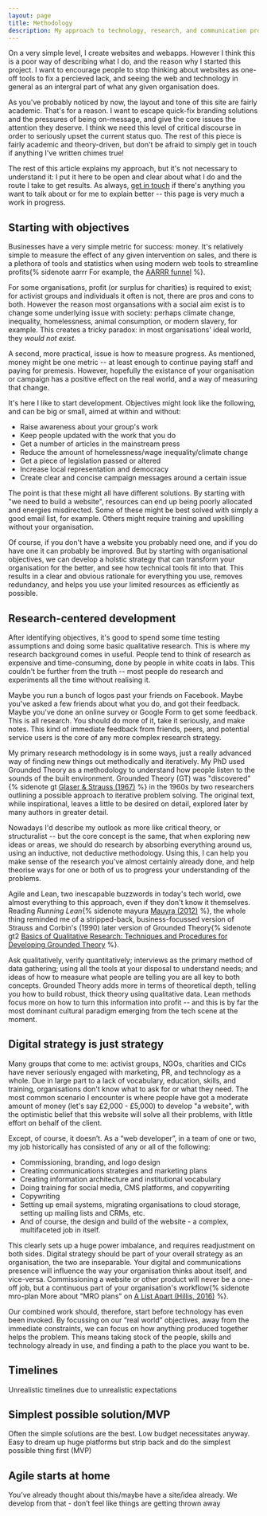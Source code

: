```yaml
---
layout: page
title: Methodology
description: My approach to technology, research, and communication projects
---
```


On a very simple level, I create websites and webapps. However I think this is a poor way of describing what I do, and the reason why I started this project. I want to encourage people to stop thinking about websites as one-off tools to fix a percieved lack, and seeing the web and technology in general as an intergral part of what any given organisation does.

As you've probably noticed by now, the layout and tone of this site are fairly academic. That's for a reason. I want to escape quick-fix branding solutions and the pressures of being on-message, and give the core issues the attention they deserve. I think we need this level of critical discourse in order to seriously upset the current status quo. The rest of this piece is fairly academic and theory-driven, but don't be afraid to simply get in touch if anything I've written chimes true!

The rest of this article explains my approach, but it's not necessary to understand it: I put it here to be open and clear about what I do and the route I take to get results. As always, [get in touch](/contact) if there's anything you want to talk about or for me to explain better -- this page is very much a work in progress.

## Starting with objectives

Businesses have a very simple metric for success: money. It's relatively simple to measure the effect of any given intervention on sales, and there is a plethora of tools and statistics when using modern web tools to streamline profits{% sidenote aarrr For example, the [AARRR funnel](http://startitup.co/guides/374/aarrr-startup-metrics) %}.

For some organisations, profit (or surplus for charities) is required to exist; for activist groups and individuals it often is not, there are pros and cons to both. However the reason most organsations with a social aim exist is to change some underlying issue with society: perhaps climate change, inequality, homelessness, animal consumption, or modern slavery, for example. This creates a tricky paradox: in most organisations' ideal world, they _would not exist_.

A second, more practical, issue is how to measure progress. As mentioned, money might be one metric -- at least enough to continue paying staff and paying for premesis. However, hopefully the existance of your organisation or campaign has a positive effect on the real world, and a way of measuring that change.

It's here I like to start development. Objectives might look like the following, and can be big or small, aimed at within and without:

 * Raise awareness about your group's work
 * Keep people updated with the work that you do
 * Get a number of articles in the mainstream press
 * Reduce the amount of homelessness/wage inequality/climate change
 * Get a piece of legislation passed or altered
 * Increase local representation and democracy
 * Create clear and concise campaign messages around a certain issue

The point is that these might all have different solutions. By starting with "we need to build a website", resources can end up being poorly allocated and energies misdirected. Some of these might be best solved with simply a good email list, for example. Others might require training and upskilling without your organisation.

Of course, if you don't have a website you probably need one, and if you do have one it can probably be improved. But by starting with organisational objectives, we can develop a holstic strategy that can transform your organisation for the better, and see how technical tools fit into that. This results in a clear and obvious rationale for everything you use, removes redundancy, and helps you use your limited resources as efficiently as possible.

## Research-centered development

After identifying objectives, it's good to spend some time testing assumptions and doing some basic qualitative research. This is where my research background comes in useful. People tend to think of research as expensive and time-consuming, done by people in white coats in labs. This couldn't be further from the truth -- most people do research and experiments all the time without realising it.

Maybe you run a bunch of logos past your friends on Facebook. Maybe you've asked a few friends about what you do, and got their feedback. Maybe you've done an online survey or Google Form to get some feedback. This is all research. You should do more of it, take it seriously, and make notes. This kind of immediate feedback from friends, peers, and potential service users is the core of any more complex research strategy.

My primary research methodology is in some ways, just a really advanced way of finding new things out methodically and iteratively. My PhD used Grounded Theory as a methodology to understand how people listen to the sounds of the built environment. Grounded Theory (GT) was "discovered"{% sidenote gt [Glaser &amp; Strauss (1967)](https://en.wikipedia.org/wiki/The_Discovery_of_Grounded_Theory) %} in the 1960s by two researchers outlining a possible approach to iterative problem solving. The original text, while inspirational, leaves a little to be desired on detail, explored later by many authors in greater detail.

Nowadays I'd describe my outlook as more like critical theory, or structuralist -- but the core concept is the same, that when exploring new ideas or areas, we should do research by absorbing everything around us, using an inductive, not deductive methodology. Using this, I can help you make sense of the research you've almost certainly already done, and help theorise ways for one or both of us to progress your understanding of the problems.

Agile and Lean, two inescapable buzzwords in today's tech world, owe almost everything to this approach, even if they don't know it themselves. Reading _Running Lean_{% sidenote mayura [Mauyra (2012)](https://www.amazon.co.uk/Running-Lean-Iterate-Works-OReilly/dp/1449305172) %}, the whole thing reminded me of a stripped-back, business-focussed version of Strauss and Corbin's (1990) later version of Grounded Theory{% sidenote gt2 [Basics of Qualitative Research: Techniques and Procedures for Developing Grounded Theory](https://www.amazon.co.uk/Basics-Qualitative-Research-Techniques-Procedures/dp/1412997461/ref=dp_ob_title_bk) %}.

Ask qualitatively, verify quantitatively; interviews as the primary method of data gathering; using all the tools at your disposal to understand needs; and ideas of how to measure what people are telling you are all key to both concepts. Grounded Theory adds more in terms of theoretical depth, telling you how to build robust, thick theory using qualitative data. Lean methods focus more on how to turn this information into profit -- and this is by far the most dominant cultural paradigm emerging from the tech scene at the moment.

## Digital strategy is just strategy

Many groups that come to me: activist groups, NGOs, charities and CICs have never seriously engaged with marketing, PR, and technology as a whole. Due in large part to a lack of vocabulary, education, skills, and training, organisations don't know what to ask for or what they need. The most common scenario I encounter is where people have got a moderate amount of money (let's say £2,000 - £5,000) to develop "a website", with the optimistic belief that this website will solve all their problems, with little effort on behalf of the client.

Except, of course, it doesn’t. As a “web developer”, in a team of one or two, my job historically has consisted of any or all of the following:

 * Commissioning, branding, and logo design
 * Creating communications strategies and marketing plans
 * Creating information architecture and institutional vocabulary
 * Doing training for social media, CMS platforms, and copywriting
 * Copywriting
 * Setting up email systems, migrating organisations to cloud storage, setting up mailing lists and CRMs, etc.
 * And of course, the design and build of the website - a complex, multifaceted job in itself.

This clearly sets up a huge power imbalance, and requires readjustment on both sides. Digital strategy should be part of your overall strategy as an organisation, the two are inseparable. Your digital and communications presence will influence the way your organisation thinks about itself, and vice-versa. Commissioning a website or other product will never be a one-off job, but a continuous part of your organisation's workflow{% sidenote mro-plan More about "MRO plans" on [A List Apart (Hillis, 2016)](http://alistapart.com/article/create-an-evolutionary-web-strategy-with-a-digital-mro-plan) %}.

Our combined work should, therefore, start before technology has even been invoked. By focussing on our “real world” objectives, away from the immediate constraints, we can focus on how anything produced together helps the problem. This means taking stock of the people, skills and technology already in use, and finding a path to the place you want to be.


## Timelines

Unrealistic timelines due to unrealistic expectations

## Simplest possible solution/MVP

Often the simple solutions are the best. Low budget necessitates anyway. Easy to dream up huge platforms but strip back and do the simplest possible thing first (MVP)

##  Agile starts at home

You’ve already thought about this/maybe have a site/idea already. We develop from that - don’t feel like things are getting thrown away
